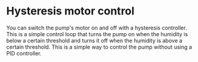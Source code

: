 # Hysteresis motor control

You can switch the pump's motor on and off with a hysteresis controller. This is a simple control loop that turns the pump on when the humidity is below a certain threshold and turns it off when the humidity is above a certain threshold. This is a simple way to control the pump without using a PID controller.
